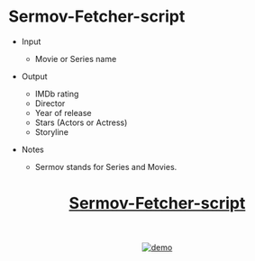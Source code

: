 # Sermov-Fetcher-script
- Input
  - Movie or Series name
- Output
  - IMDb rating
  - Director 
  -  Year of release
  - Stars (Actors or Actress)
  - Storyline 
- Notes 
  - Sermov stands for Series and Movies.
  
    
  <div align="center">
  <a href="https://github.com/Abanoub-Asaad/Sermov-Fetcher-script">
    <h1>Sermov-Fetcher-script</h1>
  </a>
 
  <br />
  <br />
  <a href="https://youtu.be/gogfziyEGbU">
    <img src="https://github.com/Abanoub-Asaad/Sermov-Fetcher-script/blob/main/Sermov%20Fetcher%20video.gif" alt="demo" />
  </a>
 </div>
